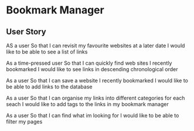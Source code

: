 Bookmark Manager
================

User Story
----------

AS a user
So that I can revisit my favourite websites at a later date
I would like to be able to see a list of  links

As a time-pressed user
So that I can quickly find web sites I recently bookmarked
I would like to see links in descending chronological order

As a user
So that I can save a website I recently bookmarked
I would like to be able to add links to the database

As a user
So that I can organise my links into different categories for each seach
I would like to add tags to the links in my bookmark manager

As a user
So that I can find what im looking for
I would like to be able to filter my pages

